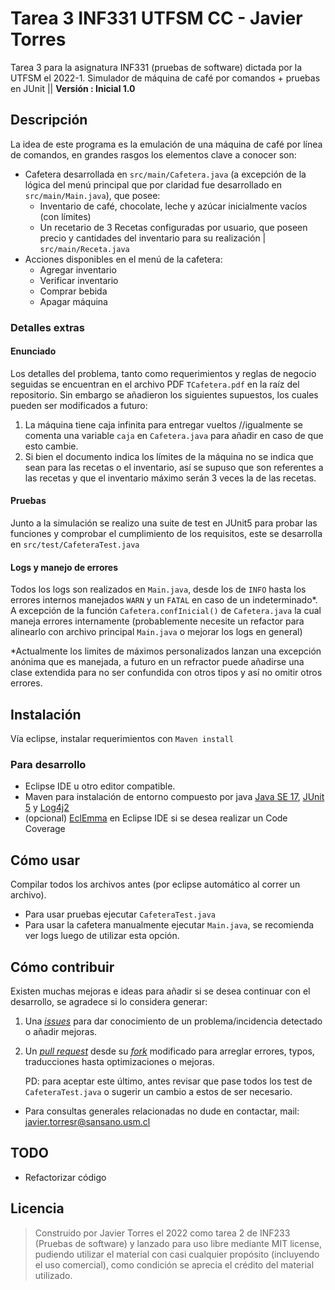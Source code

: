 # Tarea 3 INF331 UTFSM CC - Javier Torres
Tarea 3 para la asignatura INF331 (pruebas de software) dictada por la UTFSM el 2022-1. Simulador de máquina de café por comandos + pruebas en JUnit 	||	 **Versión : Inicial 1.0** 

## Descripción

La idea de este programa es la emulación de una máquina de café por línea de comandos, en grandes rasgos los elementos clave a conocer son:

- Cafetera desarrollada en `src/main/Cafetera.java` (a excepción de la lógica del menú principal que por claridad fue desarrollado en `src/main/Main.java`), que posee:
  - Inventario de café, chocolate, leche y azúcar inicialmente vacíos (con límites)
  -  Un recetario de 3 Recetas configuradas por usuario, que poseen precio y cantidades del inventario para su realización | `src/main/Receta.java`
- Acciones disponibles en el menú de la cafetera:
  - Agregar inventario
  - Verificar inventario
  - Comprar bebida
  - Apagar máquina

### Detalles extras

#### Enunciado

Los detalles del problema, tanto como requerimientos y reglas de negocio seguidas se encuentran en el archivo PDF `TCafetera.pdf` en la raíz del repositorio. Sin embargo se añadieron los siguientes supuestos, los cuales pueden ser modificados a futuro:

1. La máquina tiene caja infinita para entregar vueltos //igualmente se comenta una variable `caja` en `Cafetera.java` para añadir en caso de que esto cambie.
2. Si bien el documento indica los límites de la máquina no se indica que sean para las recetas o el inventario, así se supuso que son referentes a las recetas y que el inventario máximo serán 3 veces la de las recetas.

#### Pruebas

Junto a la simulación se realizo una suite de test en JUnit5 para probar las funciones y comprobar el cumplimiento de los requisitos, este se desarrolla en `src/test/CafeteraTest.java`

#### Logs y manejo de errores

Todos los logs son realizados en `Main.java`, desde los de `INFO` hasta los errores internos manejados `WARN` y un `FATAL` en caso de un indeterminado*. A excepción de la función `Cafetera.confInicial()` de `Cafetera.java` la cual maneja errores internamente (probablemente necesite un refactor para alinearlo con archivo principal `Main.java` o mejorar los logs en general)

*Actualmente los limites de máximos personalizados lanzan una excepción anónima que es manejada, a futuro en un refractor puede añadirse una clase extendida para no ser confundida con otros tipos y así no omitir otros errores.

## Instalación

Vía eclipse, instalar requerimientos con `Maven install`

### Para desarrollo

- Eclipse IDE u otro editor compatible.
- Maven para instalación de entorno compuesto por java [Java SE 17](https://www.oracle.com/java/technologies/javase/jdk17-archive-downloads.html),  [JUnit 5](https://junit.org/junit5/docs/current/user-guide/#writing-tests-assertions) y [Log4j2](https://logging.apache.org/log4j/2.x/index.html)
- (opcional) [EclEmma](https://www.eclemma.org/index.html) en Eclipse IDE si se desea realizar un Code Coverage

## Cómo usar

Compilar todos los archivos antes (por eclipse automático al correr un archivo).

- Para usar pruebas ejecutar `CafeteraTest.java`
- Para usar la cafetera manualmente ejecutar `Main.java`, se recomienda ver logs luego de utilizar esta opción.

## Cómo contribuir

Existen muchas mejoras e ideas para añadir si se desea continuar con el desarrollo, se agradece si lo considera generar:

1. Una [*issues*](https://github.com/J122016/J122016-Tarea-3-INF331-UTFSM/issues) para dar conocimiento de un problema/incidencia detectado o añadir mejoras.

2. Un [*pull request*](https://github.com/J122016/J122016-Tarea-3-INF331-UTFSM/pulls) desde su [*fork*](https://github.com/J122016/J122016-Tarea-3-INF331-UTFSM/fork) modificado para arreglar errores, typos, traducciones hasta optimizaciones o mejoras.

   PD: para aceptar este último, antes revisar que pase todos los test de `CafeteraTest.java` o sugerir un cambio a estos de ser necesario.

- Para consultas generales relacionadas no dude en contactar, mail: javier.torresr@sansano.usm.cl

## TODO

- Refactorizar código

## Licencia
> Construido por Javier Torres el 2022 como tarea 2 de INF233 (Pruebas de software) y lanzado para uso libre mediante MIT license, pudiendo utilizar el material con casi cualquier propósito (incluyendo el uso comercial), como condición se aprecia el crédito del material utilizado.
